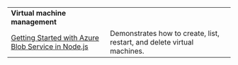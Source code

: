 | | |
|---|---|
| **Virtual machine management** ||
| [Getting Started with Azure Blob Service in Node.js](https://github.com/Azure-Samples/storage-blob-node-getting-started) | Demonstrates how to create, list, restart, and delete virtual machines. |
